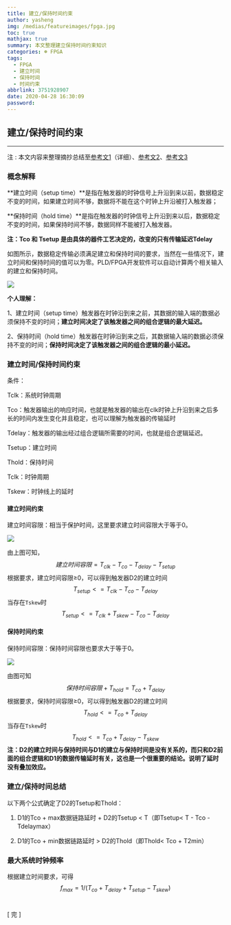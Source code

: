```yaml
---
title: 建立/保持时间约束
author: yasheng
img: /medias/featureimages/fpga.jpg
toc: true
mathjax: true
summary: 本文整理建立保持时间约束知识
categories: ☸ FPGA
tags:
  - FPGA
  - 建立时间
  - 保持时间
  - 时间约束
abbrlink: 3751928907
date: 2020-04-28 16:30:09
password:
---
```


## 建立/保持时间约束

---

注 : 本文内容来整理摘抄总结至[参考文1](https://www.cnblogs.com/lilto/p/9581143.html)（详细）、[参考文2](https://www.cnblogs.com/ylsm-kb/p/9129699.html)、[参考文3](https://www.cnblogs.com/yiwenbo/p/11001067.html)

### 概念解释

**建立时间（setup time）**是指在触发器的时钟信号上升沿到来以前，数据稳定不变的时间，如果建立时间不够，数据将不能在这个时钟上升沿被打入触发器；

**保持时间（hold time）**是指在触发器的时钟信号上升沿到来以后，数据稳定不变的时间，如果保持时间不够，数据同样不能被打入触发器。 

**注：Tco 和 Tsetup 是由具体的器件工艺决定的，改变的只有传输延迟Tdelay**

如图所示，数据稳定传输必须满足建立和保持时间的要求，当然在一些情况下，建立时间和保持时间的值可以为零。PLD/FPGA开发软件可以自动计算两个相关输入的建立和保持时间。

<img src="/images/post_images/fpga_time_constraint/time_constraint_01.png">

  **个人理解：**

  1、建立时间（setup time）触发器在时钟沿到来之前，其数据的输入端的数据必须保持不变的时间；**建立时间决定了该触发器之间的组合逻辑的最大延迟。**

  2、保持时间（hold time）触发器在时钟沿到来之后，其数据输入端的数据必须保持不变的时间；**保持时间决定了该触发器之间的组合逻辑的最小延迟。**



### 建立时间/保持时间约束

条件：

Tclk：系统时钟周期

Tco：触发器输出的响应时间，也就是触发器的输出在clk时钟上升沿到来之后多长的时间内发生变化并且稳定，也可以理解为触发器的传输延时

Tdelay：触发器的输出经过组合逻辑所需要的时间，也就是组合逻辑延迟。

Tsetup：建立时间

Thold：保持时间

Tclk：时钟周期

Tskew：时钟线上的延时

#### 建立时间约束

建立时间容限：相当于保护时间，这里要求建立时间容限大于等于0。

<img src="/images/post_images/fpga_time_constraint/time_constraint_02.png">

由上图可知，
$$
建立时间容限=T_{clk}-T_{co}-T_{delay}-T_{setup}
$$
根据要求，建立时间容限≥0，可以得到触发器D2的建立时间
$$
T_{setup}<=T_{clk}-T_{co}-T_{delay}
$$
当存在`Tskew`时
$$
T_{setup}<=T_{clk}+T_{skew}-T_{co}-T_{delay}
$$

#### 保持时间约束

保持时间容限：保持时间容限也要求大于等于0。

<img src="/images/post_images/fpga_time_constraint/time_constraint_03.png">

由图可知
$$
保持时间容限+T_{hold}=T_{co}+T_{delay}
$$
根据要求，保持时间容限≥0，可以得到触发器D2的建立时间
$$
T_{hold}<=T_{co}+T_{delay}
$$
当存在`Tskew`时
$$
T_{hold}<=T_{co}+T_{delay}-T_{skew}
$$
**注：D2的建立时间与保持时间与D1的建立与保持时间是没有关系的，而只和D2前面的组合逻辑和D1的数据传输延时有关，这也是一个很重要的结论。说明了延时没有叠加效应。**



### 建立/保持时间总结

以下两个公式确定了D2的Tsetup和Thold：

1) D1的Tco + max数据链路延时 + D2的Tsetup < T（即Tsetup< T - Tco - Tdelaymax）

2) D1的Tco + min数据链路延时 > D2的Thold（即Thold< Tco + T2min）

###  最大系统时钟频率

根据建立时间要求，可得
$$
f_{max} = 1/(T_{co}+T_{delay}+T_{setup}-T_{skew})
$$
​         

[  完  ]





